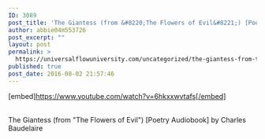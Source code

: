 ```yaml
---
ID: 3089
post_title: 'The Giantess (from &#8220;The Flowers of Evil&#8221;) [Poetry ] by Charles Baudelaire'
author: abbie04m553726
post_excerpt: ""
layout: post
permalink: >
  https://universalflowuniversity.com/uncategorized/the-giantess-from-the-flowers-of-evil-poetry-by-charles-baudelaire/
published: true
post_date: 2016-08-02 21:57:46
---
```

[embed]https://www.youtube.com/watch?v=6hkxxwvtafs[/embed]</br></br>
<p>The Giantess (from "The Flowers of Evil") [Poetry Audiobook] by Charles Baudelaire</p>